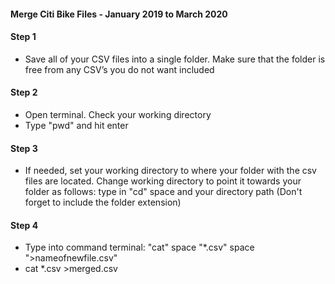 #### Merge Citi Bike Files - January 2019 to March 2020

#### Step 1
* Save all of your CSV files into a single folder. Make sure that the folder is free from any CSV’s you do not want included

#### Step 2
* Open terminal. Check your working directory
* Type "pwd" and hit enter

#### Step 3
* If needed, set your working directory to where your folder with the csv files are located. Change working directory to point it towards your folder as follows: type in "cd" space and your directory path (Don't forget to include the folder extension)

#### Step 4
* Type into command terminal: "cat" space "*.csv" space ">nameofnewfile.csv" 
* cat *.csv >merged.csv
